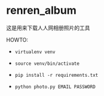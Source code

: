 # renren_album

这是用来下载人人网相册照片的工具

HOWTO:

* `virtualenv venv`

* `source venv/bin/activate`

* `pip install -r requirements.txt`

* `python photo.py EMAIL PASSWORD`
